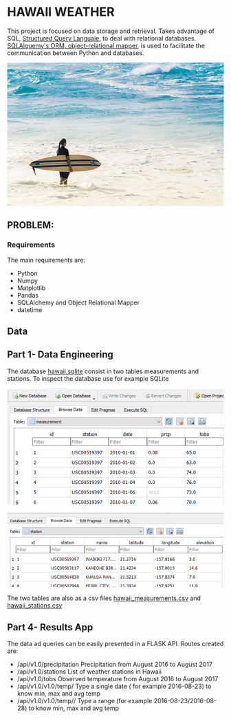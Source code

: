 # HAWAII WEATHER

This project is focused on data storage and retrieval. Takes advantage of SQL, [Structured Query Languaje](https://en.wikipedia.org/wiki/SQL), to deal with relational databases. [SQLAlquemy's ORM, object-relational mapper](https://www.sqlalchemy.org/), is used to facilitate the communication between Python and databases.

![](Images/Sunset_Beach_Surfer.png)
## PROBLEM:

### Requirements 
The main requirements are: 
- Python
- Numpy
- Matplotlib
- Pandas
- SQLAlchemy and Object Relational Mapper
- datetime 

## Data
## Part 1- Data Engineering
The database [hawaii.sqlite](Resources/hawaii.sqlite) consist in two tables measurements and stations. To inspect the database use for example SQLite

![measurement](Images/measurement.png)


![stations](Images/stations.png)


The two tables are also as a csv files [hawaii_measurements.csv](Resources/hawaii_measurements.csv) and [hawaii_stations.csv](Resources/hawaii_stations.csv)

## Part 4- Results App
The data ad queries can be easily presented in a FLASK API. 
Routes created are:
- /api/v1.0/precipitation
  Precipitation from August 2016 to August 2017
- /api/v1.0/stations
  List of weather stations in Hawaii
- /api/v1.0/tobs
  Observed temperature from August 2016 to August 2017
- /api/v1.0/v1.0/temp/<start>
  Type a single date ( for example 2016-08-23) to know min, max and avg temp
- /api/v1.0/v1.0/temp/<start>/<end>
   Type a range (for example 2016-08-23/2016-08-28) to know min, max and avg temp
  
  

